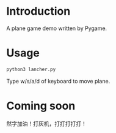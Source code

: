 # Introduction
A plane game demo written by Pygame.

# Usage
```bash
python3 lancher.py
```

Type w/s/a/d of keyboard to move plane.

# Coming soon
然字加油！打灰机，打打打打打！
